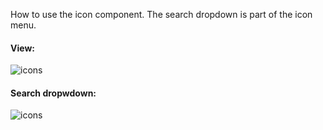 How to use the icon component. The search dropdown is part of the icon menu. 

#### View:
![icons](/icon-menu/show.png "icons")

#### Search dropwdown:
![icons](/icon-menu/search.png "icons")